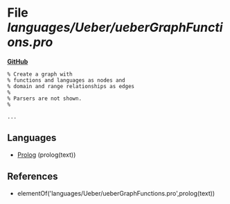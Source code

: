 # File _languages/Ueber/ueberGraphFunctions.pro_
**[GitHub](https://github.com/softlang/yas/blob/master/languages/Ueber/ueberGraphFunctions.pro)**
```
% Create a graph with
% functions and languages as nodes and
% domain and range relationships as edges
%
% Parsers are not shown.
%

...
```

## Languages
* [Prolog](../languages/Prolog.md) (prolog(text))

## References
* elementOf('languages/Ueber/ueberGraphFunctions.pro',prolog(text))
